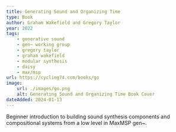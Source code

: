 ```yaml
---
title: Generating Sound and Organizing Time
type: Book
author: Graham Wakefield and Gregory Taylor
year: 2022
tags:
    - generative sound
    - gen~ working group
    - gregory taylor
    - graham wakefield
    - modular synthesis
    - daisy
    - max/msp
url: https://cycling74.com/books/go
image:
    url: ./images/go.png
    alt: Generating Sound and Organizing Time Book Cover
dateAdded: 2024-01-13
---
```


Beginner introduction to building sound synthesis components and compositional systems from a low level in MaxMSP gen~.
